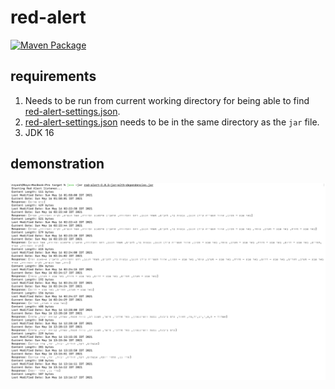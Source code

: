 # red-alert

[![Maven Package](https://github.com/ashr123/red-alert/actions/workflows/maven-publish.yml/badge.svg?branch=1.0.0)](https://github.com/ashr123/red-alert/actions/workflows/maven-publish.yml)

## requirements

1. Needs to be run from current working directory for being able to
   find [red-alert-settings.json](red-alert-settings.json).
2. [red-alert-settings.json](red-alert-settings.json) needs to be in the same directory as the `jar` file.
3. JDK 16

## demonstration

![demo](pic.png "Title")